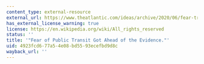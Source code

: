 ```yaml
---
content_type: external-resource
external_url: https://www.theatlantic.com/ideas/archive/2020/06/fear-transit-bad-cities/612979/
has_external_license_warning: true
license: https://en.wikipedia.org/wiki/All_rights_reserved
status: ''
title: '"Fear of Public Transit Got Ahead of the Evidence."'
uid: 4923fcd6-77a5-4e08-bd55-93ecefbd9d8c
wayback_url: ''
---
```

